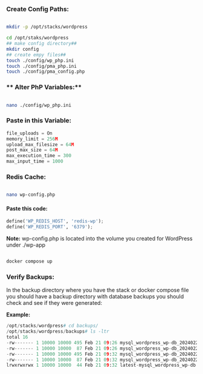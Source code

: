 ### **Create Config Paths:**

```bash

mkdir -p /opt/stacks/wordpress

cd /opt/staks/wordpress
## make config directory##
mkdir config
## create empy files##
touch ./config/wp_php.ini
touch ./config/pma_php.ini
touch ./config/pma_config.php
```

### ** Alter PhP Variables:**

```bash

nano ./config/wp_php.ini
```

### **Paste in this Variable:**

```py
file_uploads = On
memory_limit = 256M
upload_max_filesize = 64M
post_max_size = 64M
max_execution_time = 300
max_input_time = 1000
```

### **Redis Cache:**

```bash

nano wp-config.php
```

#### **Paste this code:**

```py
define('WP_REDIS_HOST', 'redis-wp');
define('WP_REDIS_PORT', '6379');
```

**Note:** wp-config.php is located into the volume you created for WordPress under ./wp-app

```py

docker compose up
```

### **Verify Backups:**

In the backup directory where you have the stack or docker compose file you should have a backup directory with database backups you should check and see if they were generated:

**Example:**

```py
/opt/stacks/wordpress# cd backups/
/opt/stacks/wordpress/backups# ls -ltr
total 16
-rw------- 1 10000 10000 495 Feb 21 09:26 mysql_wordpress_wp-db_20240221-092619.sql.gz
-rw------- 1 10000 10000  87 Feb 21 09:26 mysql_wordpress_wp-db_20240221-092619.sql.gz.sha1
-rw------- 1 10000 10000 495 Feb 21 09:32 mysql_wordpress_wp-db_20240221-093228.sql.gz
-rw------- 1 10000 10000  87 Feb 21 09:32 mysql_wordpress_wp-db_20240221-093228.sql.gz.sha1
lrwxrwxrwx 1 10000 10000  44 Feb 21 09:32 latest-mysql_wordpress_wp-db -> mysql_wordpress_wp-db_20240221-093228.sql.gz
```
